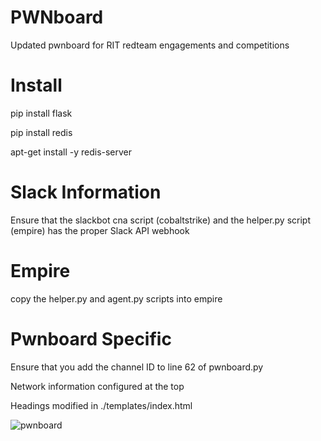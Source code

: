 # PWNboard
Updated pwnboard for RIT redteam engagements and competitions

# Install
pip install flask

pip install redis

apt-get install -y redis-server

# Slack Information

Ensure that the slackbot cna script (cobaltstrike) and the helper.py script (empire) has the proper Slack API webhook 

# Empire

copy the helper.py and agent.py scripts into empire

# Pwnboard Specific

Ensure that you add the channel ID to line 62 of pwnboard.py

Network information configured at the top

Headings modified in ./templates/index.html

![pwnboard](https://raw.githubusercontent.com/micahjmartin/pwnboard/master/img/PWNboard.png)
